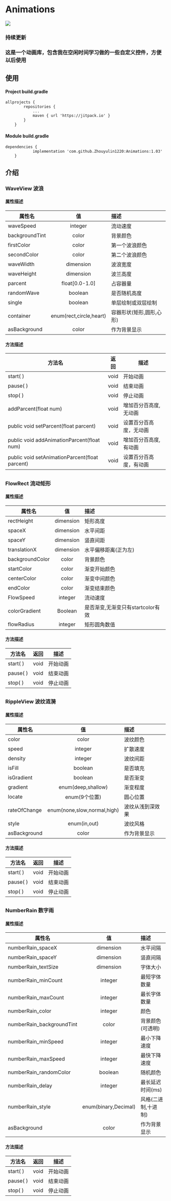 # Animations
[![](https://jitpack.io/v/Zhouyulin1220/Animations.svg)](https://jitpack.io/#Zhouyulin1220/Animations)

### 持续更新
### 这是一个动画库，包含我在空闲时间学习做的一些自定义控件，方便以后使用

## 
## 使用
#### Project build.gradle
```
allprojects {
		repositories {
			...
			maven { url 'https://jitpack.io' }
		}
	}
```
#### Module build.gradle
```
dependencies {
	        implementation 'com.github.Zhouyulin1220:Animations:1.03'
	}
```
## 
## 介绍
### WaveView 波浪
#### 属性描述
属性名|值|描述
-|:-:|:-
waveSpeed|integer|流动速度
backgroundTint|color|背景颜色
firstColor|color|第一个波浪颜色
secondColor|color|第二个波浪颜色
waveWidth|dimension|波浪宽度
waveHeight|dimension|波兰高度
parcent|float[0.0-1.0]|占容器量
randomWave|boolean|是否随机高度
single|boolean|单层绘制或双层绘制
container|enum(rect,circle,heart)|容器形状(矩形,圆形,心形)
asBackground|color|作为背景显示

#### 方法描述
方法名|返回|描述
-|:-:|-
start( )|void|开始动画
pause( )|void|结束动画
stop( )|void|停止动画
addParcent(float num)|void|增加百分百高度,无动画
public void setParcent(float parcent)|void|设置百分百高度，无动画
public void addAnimationParcent(float num)|void|增加百分百高度,有动画
public void setAnimationParcent(float parcent)|void|设置百分百高度，有动画

##
### FlowRect 流动矩形
#### 属性描述
属性名|值|描述
-|:-:|:-
rectHeight|dimension|矩形高度
spaceX|dimension|水平间距
spaceY|dimension|竖直间距
translationX|dimension|水平偏移距离(正为左)
backgroundColor|color|背景颜色
startColor|color|渐变开始颜色
centerColor|color|渐变中间颜色
endColor|color|渐变结束颜色
FlowSpeed|integer|流动速度
colorGradient|Boolean|是否渐变,无渐变只有startcolor有效
flowRadius|integer|矩形圆角数值
#### 方法描述
方法名|返回|描述
-|:-:|-
start( )|void|开始动画
pause( )|void|结束动画
stop( )|void|停止动画

##
### RippleView 波纹涟漪
#### 属性描述
属性名|值|描述
-|:-:|:-
color|color|波纹颜色
speed|integer|扩散速度
density|integer|波纹间距
isFill|boolean|是否填充
isGradient|boolean|是否渐变
gradient|enum(deep,shallow)|渐变程度
locate|enum(9个位置)|圆心位置
rateOfChange|enum(none,slow,normal,high)|波纹从浅到深效果
style|enum(in,out)|波纹风格
asBackground|color|作为背景显示
#### 方法描述
方法名|返回|描述
-|:-:|-
start( )|void|开始动画
pause( )|void|结束动画
stop( )|void|停止动画

##
### NumberRain 数字雨
#### 属性描述
属性名|值|描述
-|:-:|:-
numberRain_spaceX|dimension|水平间隔
numberRain_spaceY|dimension|竖直间隔
numberRain_textSize|dimension|字体大小
numberRain_minCount|integer|最短字体数量
numberRain_maxCount|integer|最长字体数量
numberRain_color|integer|颜色
numberRain_backgroundTint|color|背景颜色(可透明)
numberRain_minSpeed|integer|最小下降速度
numberRain_maxSpeed|integer|最快下降速度
numberRain_randomColor|boolean|随机颜色
numberRain_delay|integer|最长延迟时间(ms)
numberRain_style|enum(binary,Decimal)|风格(二进制,十进制)
asBackground|color|作为背景显示
#### 方法描述
方法名|返回|描述
-|:-:|-
start( )|void|开始动画
pause( )|void|结束动画
stop( )|void|停止动画
